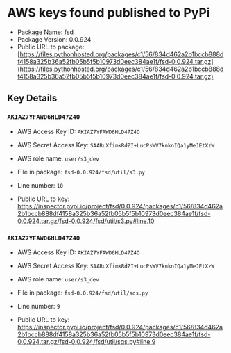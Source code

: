 # AWS keys found published to PyPi

* Package Name: fsd
* Package Version: 0.0.924
* Public URL to package: [https://files.pythonhosted.org/packages/c1/56/834d462a2b1bccb888df4158a325b36a52fb05b5f5b10973d0eec384ae1f/fsd-0.0.924.tar.gz](https://files.pythonhosted.org/packages/c1/56/834d462a2b1bccb888df4158a325b36a52fb05b5f5b10973d0eec384ae1f/fsd-0.0.924.tar.gz)

## Key Details

### `AKIAZ7YFAWD6HLD47Z4O`

* AWS Access Key ID: `AKIAZ7YFAWD6HLD47Z4O`
* AWS Secret Access Key: `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` 
* AWS role name: `user/s3_dev`
* File in package: `fsd-0.0.924/fsd/util/s3.py`
* Line number: `10`

* Public URL to key: https://inspector.pypi.io/project/fsd/0.0.924/packages/c1/56/834d462a2b1bccb888df4158a325b36a52fb05b5f5b10973d0eec384ae1f/fsd-0.0.924.tar.gz/fsd-0.0.924/fsd/util/s3.py#line.10



### `AKIAZ7YFAWD6HLD47Z4O`

* AWS Access Key ID: `AKIAZ7YFAWD6HLD47Z4O`
* AWS Secret Access Key: `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` 
* AWS role name: `user/s3_dev`
* File in package: `fsd-0.0.924/fsd/util/sqs.py`
* Line number: `9`

* Public URL to key: https://inspector.pypi.io/project/fsd/0.0.924/packages/c1/56/834d462a2b1bccb888df4158a325b36a52fb05b5f5b10973d0eec384ae1f/fsd-0.0.924.tar.gz/fsd-0.0.924/fsd/util/sqs.py#line.9


